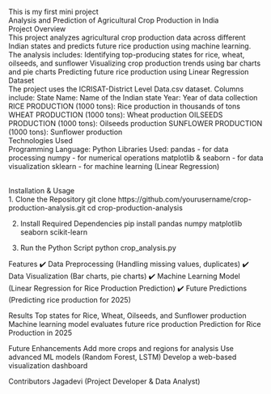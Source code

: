 This is my first mini project 
<br>
Analysis and Prediction of Agricultural Crop Production in India
<br>
Project Overview
<br>
This project analyzes agricultural crop production data across different Indian states and predicts future rice production using machine learning. The analysis includes:
Identifying top-producing states for rice, wheat, oilseeds, and sunflower
Visualizing crop production trends using bar charts and pie charts
Predicting future rice production using Linear Regression
<br>
Dataset
<br>
The project uses the ICRISAT-District Level Data.csv dataset.
Columns include:
State Name: Name of the Indian state
Year: Year of data collection
RICE PRODUCTION (1000 tons): Rice production in thousands of tons
WHEAT PRODUCTION (1000 tons): Wheat production
OILSEEDS PRODUCTION (1000 tons): Oilseeds production
SUNFLOWER PRODUCTION (1000 tons): Sunflower production
<br>
Technologies Used
<br>
Programming Language: Python
Libraries Used:
pandas - for data processing
numpy - for numerical operations
matplotlib & seaborn - for data visualization
sklearn - for machine learning (Linear Regression)

<br>
Installation & Usage
<br>
1. Clone the Repository
git clone https://github.com/yourusername/crop-production-analysis.git
cd crop-production-analysis

2. Install Required Dependencies
pip install pandas numpy matplotlib seaborn scikit-learn

3. Run the Python Script
python crop_analysis.py


Features
✔️ Data Preprocessing (Handling missing values, duplicates)
✔️ Data Visualization (Bar charts, pie charts)
✔️ Machine Learning Model (Linear Regression for Rice Production Prediction)
✔️ Future Predictions (Predicting rice production for 2025)

Results
Top states for Rice, Wheat, Oilseeds, and Sunflower production
Machine learning model evaluates future rice production
Prediction for Rice Production in 2025

Future Enhancements
Add more crops and regions for analysis
Use advanced ML models (Random Forest, LSTM)
Develop a web-based visualization dashboard

Contributors
Jagadevi (Project Developer & Data Analyst)
